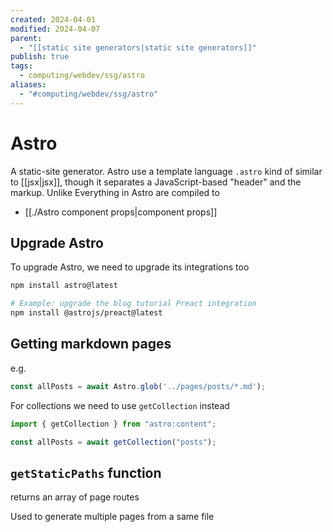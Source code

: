 ```yaml
---
created: 2024-04-01
modified: 2024-04-07
parent:
  - "[[static site generators|static site generators]]"
publish: true
tags:
  - computing/webdev/ssg/astro
aliases:
  - "#computing/webdev/ssg/astro"
---
```

# Astro
A static-site generator. Astro use a template language `.astro` kind of similar to [[jsx|jsx]], though it separates a JavaScript-based "header" and the markup. Unlike 
Everything in Astro are compiled to 
- [[./Astro component props|component props]]

## Upgrade Astro
To upgrade Astro, we need to upgrade its integrations too
```sh
npm install astro@latest

# Example: upgrade the blog tutorial Preact integration
npm install @astrojs/preact@latest
```

## Getting markdown pages
e.g.
```js
const allPosts = await Astro.glob('../pages/posts/*.md');
```

For collections we need to use `getCollection` instead
```js
import { getCollection } from "astro:content";

const allPosts = await getCollection("posts");
```

## `getStaticPaths` function
returns an array of page routes

Used to generate multiple pages from a same file